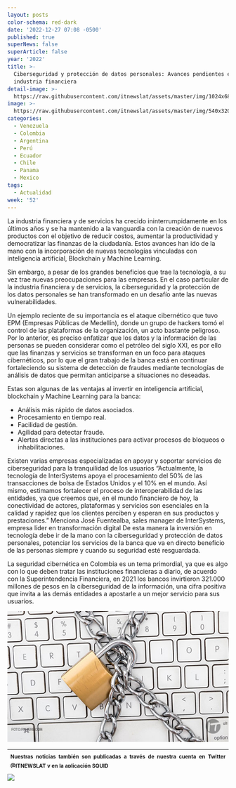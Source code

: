 ```yaml
---
layout: posts
color-schema: red-dark
date: '2022-12-27 07:08 -0500'
published: true
superNews: false
superArticle: false
year: '2022'
title: >-
  Ciberseguridad y protección de datos personales: Avances pendientes en la
  industria financiera 
detail-image: >-
  https://raw.githubusercontent.com/itnewslat/assets/master/img/1024x680/proteccion-de-datos-g.jpg
image: >-
  https://raw.githubusercontent.com/itnewslat/assets/master/img/540x320/proteccion-de-datos-p.jpg
categories:
  - Venezuela
  - Colombia
  - Argentina
  - Perú
  - Ecuador
  - Chile
  - Panama
  - Mexico
tags:
  - Actualidad
week: '52'
---
```

La industria financiera y de servicios ha crecido ininterrumpidamente en los últimos años y se ha mantenido a la vanguardia con la creación de nuevos productos con el objetivo de reducir costos, aumentar la productividad y democratizar las finanzas de la ciudadanía. Estos avances han ido de la mano con la incorporación de nuevas tecnologías vinculadas con inteligencia artificial, Blockchain y Machine Learning.
 
Sin embargo, a pesar de los grandes beneficios que trae la tecnología, a su vez trae nuevas preocupaciones para las empresas. En el caso particular de la industria financiera y de servicios, la ciberseguridad y la protección de los datos personales se han transformado en un desafío ante las nuevas vulnerabilidades.
 
Un ejemplo reciente de su importancia es el ataque cibernético que tuvo EPM (Empresas Públicas de Medellín), donde un grupo de hackers tomó el control de las plataformas de la organización, un acto bastante peligroso. Por lo anterior, es preciso enfatizar que los datos y la información de las personas se pueden considerar como el petróleo del siglo XXI, es por ello que las finanzas y servicios se transforman en un foco para ataques cibernéticos, por lo que el gran trabajo de la banca está en continuar fortaleciendo su sistema de detección de fraudes mediante tecnologías de análisis de datos que permitan anticiparse a situaciones no deseadas.

Estas son algunas de las ventajas al invertir en inteligencia artificial, blockchain y Machine Learning para la banca:
 
- Análisis más rápido de datos asociados.
- Procesamiento en tiempo real.
- Facilidad de gestión.
- Agilidad para detectar fraude.
- Alertas directas a las instituciones para activar procesos de bloqueos o inhabilitaciones.


Existen varias empresas especializadas en apoyar y soportar servicios de ciberseguridad para la tranquilidad de los usuarios “Actualmente, la tecnología de InterSystems apoya el procesamiento del 50% de las transacciones de bolsa de Estados Unidos y el 10% en el mundo. Así mismo, estimamos fortalecer el proceso de interoperabilidad de las entidades, ya que creemos que, en el mundo financiero de hoy, la conectividad de actores, plataformas y servicios son esenciales en la calidad y rapidez que los clientes perciben y esperan en sus productos y prestaciones.” Menciona José Fuentealba, sales manager de InterSystems, empresa líder en transformación digital
De esta manera la inversión en tecnología debe ir de la mano con la ciberseguridad y protección de datos personales, potenciar los servicios de la banca que va en directo beneficio de las personas siempre y cuando su seguridad esté resguardada.

La seguridad cibernética en Colombia es un tema primordial, ya que es algo con lo que deben tratar las instituciones financieras a diario, de acuerdo con la Superintendencia Financiera, en 2021 los bancos invirtieron 321.000 millones de pesos en la ciberseguridad de la información, una cifra positiva que invita a las demás entidades a apostarle a un mejor servicio para sus usuarios.

![](https://raw.githubusercontent.com/itnewslat/assets/master/img/540x320/proteccion-de-datos-p.jpg)

<table style="height: 42px;" width="569">
<tbody>
<tr>
<td style="text-align: justify;"><sub><strong>Nuestras noticias también son publicadas a través de nuestra cuenta en Twitter <a href="https://twitter.com/itnewslat?lang=es">@ITNEWSLAT</a> y en la aplicación <a href="https://squidapp.co/en/">SQUID</a></strong></sub></td>
</tr>
</tbody>
</table>

<img src="https://tracker.metricool.com/c3po.jpg?hash=56f88a41e39ab42c063cc51676587a04"/>